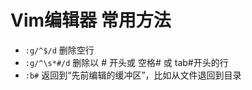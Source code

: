 # Vim编辑器 常用方法

* `:g/^$/d` 删除空行
* `:g/^\s*#/d` 删除以 # 开头或 空格# 或 tab#开头的行
* `:b#` 返回到“先前编辑的缓冲区”，比如从文件退回到目录